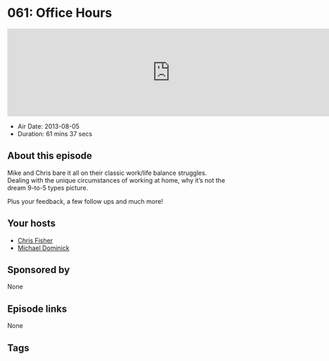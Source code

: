 # 061: Office Hours

<iframe src="https://player.fireside.fm/v2/MLf2ZzhC+zixMx1ns?theme=dark" width="740" height="200" frameborder="0" scrolling="no"></iframe>

* Air Date: 2013-08-05
* Duration: 61 mins 37 secs

## About this episode

Mike and Chris bare it all on their classic work/life balance struggles. Dealing with the unique circumstances of working at home, why it’s not the dream 9-to-5 types picture.

Plus your feedback, a few follow ups and much more!

## Your hosts
* [Chris Fisher](https://coder.show/hosts/chrislas)
* [Michael Dominick](https://coder.show/hosts/michael)

## Sponsored by

None



## Episode links

None



## Tags

